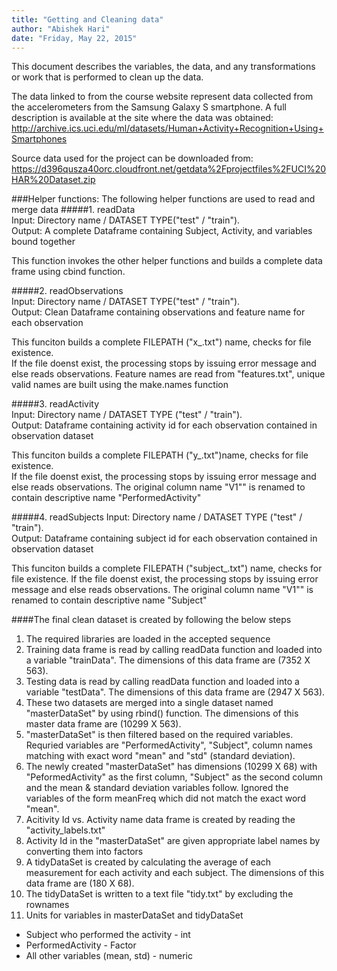 ```yaml
---
title: "Getting and Cleaning data"
author: "Abishek Hari"
date: "Friday, May 22, 2015"
---
```


This document describes the variables, the data, and any transformations or work that is performed to clean up the data.

The data linked to from the course website represent data collected from the accelerometers from the Samsung Galaxy S smartphone. A full description is available at the site where the data was obtained:
http://archive.ics.uci.edu/ml/datasets/Human+Activity+Recognition+Using+Smartphones

Source data used for the project can be downloaded from:
https://d396qusza40orc.cloudfront.net/getdata%2Fprojectfiles%2FUCI%20HAR%20Dataset.zip

###Helper functions:
The following helper functions are used to read and merge data
#####1. readData  
Input:  Directory name / DATASET TYPE("test" / "train").  
Output: A complete Dataframe containing Subject, Activity, and variables bound together

This function invokes the other helper functions and builds a complete data frame using cbind function.

#####2. readObservations  
Input:  Directory name / DATASET TYPE("test" / "train").   
Output: Clean Dataframe containing observations and feature name for each observation  

This funciton builds a complete FILEPATH ("x_<DATASET TYPE>.txt") name, checks for file existence.  
If the file doenst exist, the processing stops by issuing error message and else reads observations. Feature names are read from "features.txt", unique valid names are built using the make.names function

#####3. readActivity  
Input:  Directory name / DATASET TYPE ("test" / "train").   
Output: Dataframe containing activity id for each observation contained in observation dataset  

This funciton builds a complete FILEPATH ("y_<DATASET TYPE>.txt")name, checks for file existence.  
If the file doenst exist, the processing stops by issuing error message and else reads observations. The original column name "V1"" is renamed to contain descriptive name "PerformedActivity"  

#####4. readSubjects
Input:  Directory name / DATASET TYPE ("test" / "train").   
Output: Dataframe containing subject id for each observation contained in observation dataset

This funciton builds a complete FILEPATH ("subject_<DATASET TYPE>.txt") name, checks for file existence.
If the file doenst exist, the processing stops by issuing error message and else reads observations. The original column name "V1"" is renamed to contain descriptive name "Subject"

####The final clean dataset is created by following the below steps   

1. The required libraries are loaded in the accepted sequence  
2. Training data frame is read by calling readData function and loaded into a variable "trainData". The dimensions of this data frame are (7352 X 563).  
3. Testing data is read by calling readData function and loaded into a variable "testData". The dimensions of this data frame are (2947 X 563).  
4. These two datasets are merged into a single dataset named "masterDataSet" by using rbind() function. The dimensions of this master data frame are (10299 X 563).  
5. "masterDataSet" is then filtered based on the required variables. Requried variables are "PerformedActivity", "Subject", column names matching with exact word "mean" and "std" (standard deviation).   
6. The newly created "masterDataSet" has dimensions (10299 X 68) with "PeformedActivity" as the first column, "Subject" as the second column and the mean & standard deviation variables follow. Ignored the variables of the form meanFreq which did not match the exact word "mean". 
7. Acitivity Id vs. Activity name data frame is created by reading the "activity_labels.txt"  
8. Activity Id in the "masterDataSet" are given appropriate label names by converting them into factors  
9. A tidyDataSet is created by calculating  the average of each measurement for each activity and each subject. The dimensions of this data frame are (180 X 68).  
10. The tidyDataSet is written to a text file "tidy.txt" by excluding the rownames
11. Units for variables in masterDataSet and tidyDataSet  
  + Subject who performed the activity - int  
  + PerformedActivity                  - Factor  
  + All other variables (mean, std)    - numeric
